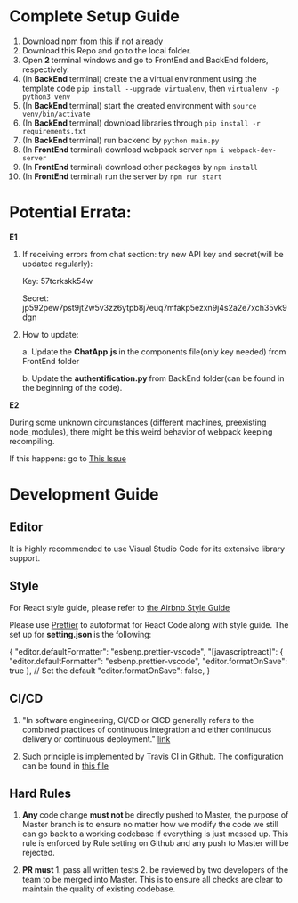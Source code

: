 # Complete Setup Guide
1. Download npm from [this](https://www.npmjs.com/get-npm) if not already
2. Download this Repo and go to the local folder.
3. Open <b> 2 </b> terminal windows and go to FrontEnd and BackEnd folders, respectively.
4. (In <b> BackEnd </b> terminal) create the a virtual environment using the template code `pip install --upgrade virtualenv`, then `virtualenv -p python3 venv`
5. (In <b> BackEnd </b> terminal) start the created environment with      `source venv/bin/activate `
6. (In <b> BackEnd </b> terminal) download libraries through `pip install -r requirements.txt`
7. (In <b> BackEnd </b> terminal) run backend by `python main.py`
8. (In <b> FrontEnd </b> terminal) download webpack server `npm i webpack-dev-server`
9. (In <b> FrontEnd </b> terminal) download other packages by `npm install`
10. (In <b> FrontEnd </b> terminal) run the server by `npm run start`

# Potential Errata: 

<b> E1 </b>

1. If receiving errors from chat section: try new API key and secret(will be updated regularly):

    Key: 57tcrkskk54w 

    Secret: jp592pew7pst9jt2w5v3zz6ytpb8j7euq7mfakp5ezxn9j4s2a2e7xch35vk9dgn

2. How to update: 

    a. Update the <b> ChatApp.js </b> in the components file(only key needed) from FrontEnd folder

    b. Update the <b> authentification.py </b> from BackEnd folder(can be found in the beginning of the code). 
    
<b> E2 </b>

During some unknown circumstances (different machines, preexisting node_modules), there might be this weird behavior of webpack keeping recompiling. 

If this happens: go to [This Issue](https://github.com/Yizong98/Housing_Proj/issues/18)

# Development Guide
## Editor
It is highly recommended to use Visual Studio Code for its extensive library support. 
## Style
For React style guide, please refer to [the Airbnb Style Guide](https://github.com/airbnb/javascript/tree/master/react)

Please use [Prettier](https://marketplace.visualstudio.com/items?itemName=esbenp.prettier-vscode) to autoformat for React Code along with style guide. The set up for <b> setting.json </b> is the following:


{
    "editor.defaultFormatter": "esbenp.prettier-vscode",
    "[javascriptreact]": {
      "editor.defaultFormatter": "esbenp.prettier-vscode",
      "editor.formatOnSave": true
    },
    // Set the default
    "editor.formatOnSave": false,
}

## CI/CD

1. "In software engineering, CI/CD or CICD generally refers to the combined practices of continuous integration and either continuous delivery or continuous deployment." [link](https://en.wikipedia.org/wiki/CI/CD)

2. Such principle is implemented by Travis CI in Github. The configuration can be found in [this file](https://github.com/Yizong98/Housing_Proj/blob/master/.travis.yml)

## Hard Rules

1. <b> Any </b> code change <b> must not </b>  be directly pushed to Master, the purpose of Master branch is to ensure no matter how we modify the code we still can go back to a working codebase if everything is just messed up. This rule is enforced by Rule setting on Github and any push to Master will be rejected.

2. <b> PR must </b> 1. pass all written tests 2. be reviewed by two developers of the team to be merged into Master. This is to ensure all checks are clear to maintain the quality of existing codebase.








